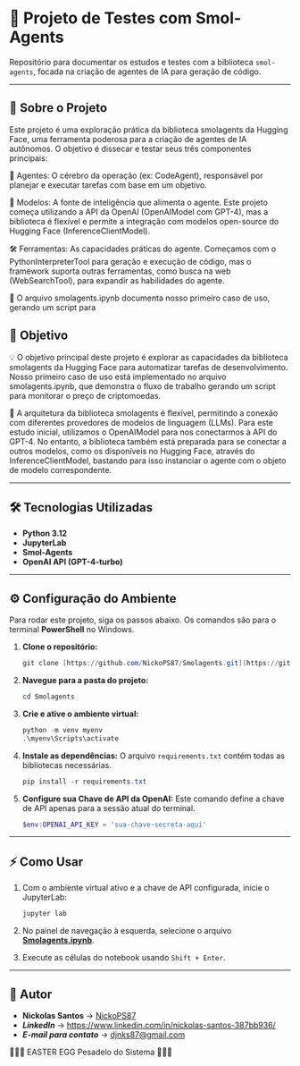 # 🤖 Projeto de Testes com Smol-Agents

Repositório para documentar os estudos e testes com a biblioteca `smol-agents`, focada na criação de agentes de IA para geração de código.


---


## 🚀 Sobre o Projeto

Este projeto é uma exploração prática da biblioteca smolagents da Hugging Face, uma ferramenta poderosa para a criação de agentes de IA autônomos. O objetivo é dissecar e testar seus três componentes principais:

🧠 Agentes: O cérebro da operação (ex: CodeAgent), responsável por planejar e executar tarefas com base em um objetivo.

🔌 Modelos: A fonte de inteligência que alimenta o agente. Este projeto começa utilizando a API da OpenAI (OpenAIModel com GPT-4), mas a biblioteca é flexível e permite a integração com modelos open-source do Hugging Face (InferenceClientModel).

🛠️ Ferramentas: As capacidades práticas do agente. Começamos com o PythonInterpreterTool para geração e execução de código, mas o framework suporta outras ferramentas, como busca na web (WebSearchTool), para expandir as habilidades do agente.

:floppy_disk: O arquivo smolagents.ipynb documenta nosso primeiro caso de uso, gerando um script para 


## :pushpin: Objetivo

:bulb: O objetivo principal deste projeto é explorar as capacidades da biblioteca smolagents da Hugging Face para automatizar tarefas de desenvolvimento. Nosso primeiro caso de uso está implementado no arquivo smolagents.ipynb, que demonstra o fluxo de trabalho gerando um script para monitorar o preço de criptomoedas.

:office: A arquitetura da biblioteca smolagents é flexível, permitindo a conexão com diferentes provedores de modelos de linguagem (LLMs). Para este estudo inicial, utilizamos o OpenAIModel para nos conectarmos à API do GPT-4. No entanto, a biblioteca também está preparada para se conectar a outros modelos, como os disponíveis no Hugging Face, através do InferenceClientModel, bastando para isso instanciar o agente com o objeto de modelo correspondente.


---

## 🛠️ Tecnologias Utilizadas

* **Python 3.12**
* **JupyterLab**
* **Smol-Agents**
* **OpenAI API (GPT-4-turbo)**

---

## ⚙️ Configuração do Ambiente

Para rodar este projeto, siga os passos abaixo. Os comandos são para o terminal **PowerShell** no Windows.

1.  **Clone o repositório:**
    ```powershell
    git clone [https://github.com/NickoPS87/Smolagents.git](https://github.com/NickoPS87/Smolagents.git)
    ```

2.  **Navegue para a pasta do projeto:**
    ```powershell
    cd Smolagents
     ```

3.  **Crie e ative o ambiente virtual:**
    ```powershell
    python -m venv myenv
    .\myenv\Scripts\activate
     ```

4.  **Instale as dependências:**
    O arquivo `requirements.txt` contém todas as bibliotecas necessárias.
    ```powershell
    pip install -r requirements.txt
    ```

5.  **Configure sua Chave de API da OpenAI:**
    Este comando define a chave de API apenas para a sessão atual do terminal.
    ```powershell
    $env:OPENAI_API_KEY = 'sua-chave-secreta-aqui'
    ```

   
---


## ⚡ Como Usar

1.  Com o ambiente virtual ativo e a chave de API configurada, inicie o JupyterLab:
    ```powershell
    jupyter lab
     ```
    
2.  No painel de navegação à esquerda, selecione o arquivo **[Smolagents.ipynb](Smolagents.ipynb)**.


3.  Execute as células do notebook usando `Shift + Enter`.

---



## 👤 Autor

* **Nickolas Santos** → [NickoPS87](https://github.com/NickoPS87)
* ***LinkedIn*** → https://www.linkedin.com/in/nickolas-santos-387bb936/
* ***E-mail para contato*** → djnks87@gmail.com


:rabbit::rabbit::rabbit: EASTER EGG Pesadelo do Sistema :egg::egg::egg:
